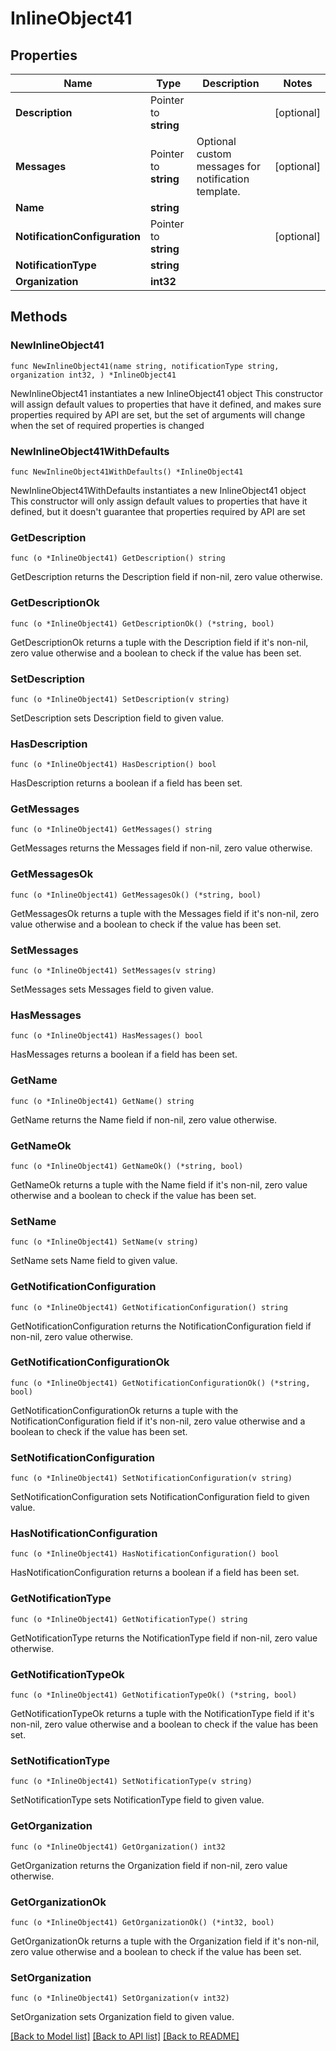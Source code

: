 # InlineObject41

## Properties

Name | Type | Description | Notes
------------ | ------------- | ------------- | -------------
**Description** | Pointer to **string** |  | [optional] 
**Messages** | Pointer to **string** | Optional custom messages for notification template. | [optional] 
**Name** | **string** |  | 
**NotificationConfiguration** | Pointer to **string** |  | [optional] 
**NotificationType** | **string** |  | 
**Organization** | **int32** |  | 

## Methods

### NewInlineObject41

`func NewInlineObject41(name string, notificationType string, organization int32, ) *InlineObject41`

NewInlineObject41 instantiates a new InlineObject41 object
This constructor will assign default values to properties that have it defined,
and makes sure properties required by API are set, but the set of arguments
will change when the set of required properties is changed

### NewInlineObject41WithDefaults

`func NewInlineObject41WithDefaults() *InlineObject41`

NewInlineObject41WithDefaults instantiates a new InlineObject41 object
This constructor will only assign default values to properties that have it defined,
but it doesn't guarantee that properties required by API are set

### GetDescription

`func (o *InlineObject41) GetDescription() string`

GetDescription returns the Description field if non-nil, zero value otherwise.

### GetDescriptionOk

`func (o *InlineObject41) GetDescriptionOk() (*string, bool)`

GetDescriptionOk returns a tuple with the Description field if it's non-nil, zero value otherwise
and a boolean to check if the value has been set.

### SetDescription

`func (o *InlineObject41) SetDescription(v string)`

SetDescription sets Description field to given value.

### HasDescription

`func (o *InlineObject41) HasDescription() bool`

HasDescription returns a boolean if a field has been set.

### GetMessages

`func (o *InlineObject41) GetMessages() string`

GetMessages returns the Messages field if non-nil, zero value otherwise.

### GetMessagesOk

`func (o *InlineObject41) GetMessagesOk() (*string, bool)`

GetMessagesOk returns a tuple with the Messages field if it's non-nil, zero value otherwise
and a boolean to check if the value has been set.

### SetMessages

`func (o *InlineObject41) SetMessages(v string)`

SetMessages sets Messages field to given value.

### HasMessages

`func (o *InlineObject41) HasMessages() bool`

HasMessages returns a boolean if a field has been set.

### GetName

`func (o *InlineObject41) GetName() string`

GetName returns the Name field if non-nil, zero value otherwise.

### GetNameOk

`func (o *InlineObject41) GetNameOk() (*string, bool)`

GetNameOk returns a tuple with the Name field if it's non-nil, zero value otherwise
and a boolean to check if the value has been set.

### SetName

`func (o *InlineObject41) SetName(v string)`

SetName sets Name field to given value.


### GetNotificationConfiguration

`func (o *InlineObject41) GetNotificationConfiguration() string`

GetNotificationConfiguration returns the NotificationConfiguration field if non-nil, zero value otherwise.

### GetNotificationConfigurationOk

`func (o *InlineObject41) GetNotificationConfigurationOk() (*string, bool)`

GetNotificationConfigurationOk returns a tuple with the NotificationConfiguration field if it's non-nil, zero value otherwise
and a boolean to check if the value has been set.

### SetNotificationConfiguration

`func (o *InlineObject41) SetNotificationConfiguration(v string)`

SetNotificationConfiguration sets NotificationConfiguration field to given value.

### HasNotificationConfiguration

`func (o *InlineObject41) HasNotificationConfiguration() bool`

HasNotificationConfiguration returns a boolean if a field has been set.

### GetNotificationType

`func (o *InlineObject41) GetNotificationType() string`

GetNotificationType returns the NotificationType field if non-nil, zero value otherwise.

### GetNotificationTypeOk

`func (o *InlineObject41) GetNotificationTypeOk() (*string, bool)`

GetNotificationTypeOk returns a tuple with the NotificationType field if it's non-nil, zero value otherwise
and a boolean to check if the value has been set.

### SetNotificationType

`func (o *InlineObject41) SetNotificationType(v string)`

SetNotificationType sets NotificationType field to given value.


### GetOrganization

`func (o *InlineObject41) GetOrganization() int32`

GetOrganization returns the Organization field if non-nil, zero value otherwise.

### GetOrganizationOk

`func (o *InlineObject41) GetOrganizationOk() (*int32, bool)`

GetOrganizationOk returns a tuple with the Organization field if it's non-nil, zero value otherwise
and a boolean to check if the value has been set.

### SetOrganization

`func (o *InlineObject41) SetOrganization(v int32)`

SetOrganization sets Organization field to given value.



[[Back to Model list]](../README.md#documentation-for-models) [[Back to API list]](../README.md#documentation-for-api-endpoints) [[Back to README]](../README.md)


